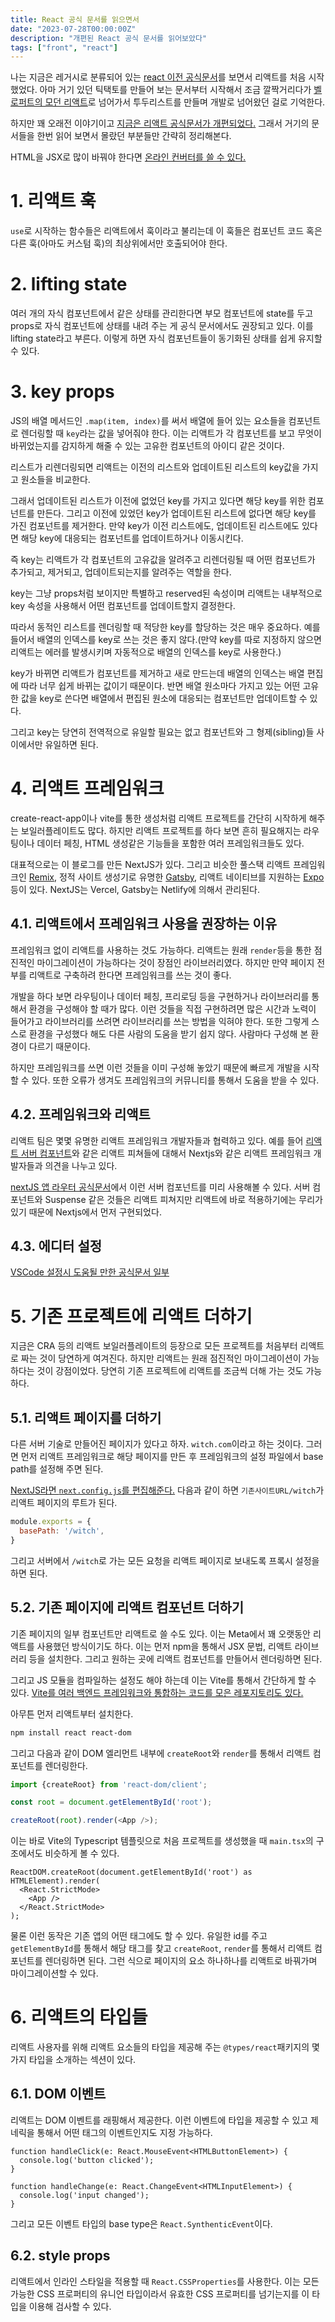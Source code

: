 ```yaml
---
title: React 공식 문서를 읽으면서
date: "2023-07-28T00:00:00Z"
description: "개편된 React 공식 문서를 읽어보았다"
tags: ["front", "react"]
---
```


나는 지금은 레거시로 분류되어 있는 [react 이전 공식문서](https://ko.legacy.reactjs.org/)를 보면서 리액트를 처음 시작했었다. 아마 거기 있던 틱택토를 만들어 보는 문서부터 시작해서 조금 깔짝거리다가 [벨로퍼트의 모던 리액트](https://react.vlpt.us/)로 넘어가서 투두리스트를 만들며 개발로 넘어왔던 걸로 기억한다.

하지만 꽤 오래전 이야기이고 [지금은 리액트 공식문서가 개편되었다.](https://react.dev/) 그래서 거기의 문서들을 한번 읽어 보면서 몰랐던 부분들만 간략히 정리해본다.

HTML을 JSX로 많이 바꿔야 한다면 [온라인 컨버터를 쓸 수 있다.](https://transform.tools/html-to-jsx)

# 1. 리액트 훅

`use`로 시작하는 함수들은 리액트에서 훅이라고 불리는데 이 훅들은 컴포넌트 코드 혹은 다른 훅(아마도 커스텀 훅)의 최상위에서만 호출되어야 한다.

# 2. lifting state

여러 개의 자식 컴포넌트에서 같은 상태를 관리한다면 부모 컴포넌트에 state를 두고 props로 자식 컴포넌트에 상태를 내려 주는 게 공식 문서에서도 권장되고 있다. 이를 lifting state라고 부른다. 이렇게 하면 자식 컴포넌트들이 동기화된 상태를 쉽게 유지할 수 있다.

# 3. key props

JS의 배열 메서드인 `.map(item, index)`를 써서 배열에 들어 있는 요소들을 컴포넌트로 렌더링할 때 `key`라는 값을 넣어줘야 한다. 이는 리액트가 각 컴포넌트를 보고 무엇이 바뀌었는지를 감지하게 해줄 수 있는 고유한 컴포넌트의 아이디 같은 것이다.

리스트가 리렌더링되면 리액트는 이전의 리스트와 업데이트된 리스트의 key값을 가지고 원소들을 비교한다. 

그래서 업데이트된 리스트가 이전에 없었던 key를 가지고 있다면 해당 key를 위한 컴포넌트를 만든다. 그리고 이전에 있었던 key가 업데이트된 리스트에 없다면 해당 key를 가진 컴포넌트를 제거한다. 만약 key가 이전 리스트에도, 업데이트된 리스트에도 있다면 해당 key에 대응되는 컴포넌트를 업데이트하거나 이동시킨다.

즉 key는 리액트가 각 컴포넌트의 고유값을 알려주고 리렌더링될 때 어떤 컴포넌트가 추가되고, 제거되고, 업데이트되는지를 알려주는 역할을 한다. 

key는 그냥 props처럼 보이지만 특별하고 reserved된 속성이며 리액트는 내부적으로 key 속성을 사용해서 어떤 컴포넌트를 업데이트할지 결정한다.

따라서 동적인 리스트를 렌더링할 때 적당한 key를 할당하는 것은 매우 중요하다. 예를 들어서 배열의 인덱스를 key로 쓰는 것은 좋지 않다.(만약 key를 따로 지정하지 않으면 리액트는 에러를 발생시키며 자동적으로 배열의 인덱스를 key로 사용한다.)

key가 바뀌면 리액트가 컴포넌트를 제거하고 새로 만드는데 배열의 인덱스는 배열 편집에 따라 너무 쉽게 바뀌는 값이기 때문이다. 반면 배열 원소마다 가지고 있는 어떤 고유한 값을 key로 쓴다면 배열에서 편집된 원소에 대응되는 컴포넌트만 업데이트할 수 있다.

그리고 key는 당연히 전역적으로 유일할 필요는 없고 컴포넌트와 그 형제(sibling)들 사이에서만 유일하면 된다.

# 4. 리액트 프레임워크

create-react-app이나 vite를 통한 생성처럼 리액트 프로젝트를 간단히 시작하게 해주는 보일러플레이트도 많다. 하지만 리액트 프로젝트를 하다 보면 흔히 필요해지는 라우팅이나 데이터 페칭, HTML 생성같은 기능들을 포함한 여러 프레임워크들도 있다.

대표적으로는 이 블로그를 만든 NextJS가 있다. 그리고 비슷한 풀스택 리액트 프레임워크인 [Remix](https://remix.run/), 정적 사이트 생성기로 유명한 [Gatsby](https://www.gatsbyjs.com/), 리액트 네이티브를 지원하는 [Expo](https://expo.dev/) 등이 있다. NextJS는 Vercel, Gatsby는 Netlify에 의해서 관리된다.

## 4.1. 리액트에서 프레임워크 사용을 권장하는 이유

프레임워크 없이 리액트를 사용하는 것도 가능하다. 리액트는 원래 `render`등을 통한 점진적인 마이그레이션이 가능하다는 것이 장점인 라이브러리였다. 하지만 만약 페이지 전부를 리액트로 구축하려 한다면 프레임워크를 쓰는 것이 좋다.

개발을 하다 보면 라우팅이나 데이터 페칭, 프리로딩 등을 구현하거나 라이브러리를 통해서 환경을 구성해야 할 때가 많다. 이런 것들을 직접 구현하려면 많은 시간과 노력이 들어가고 라이브러리를 쓰려면 라이브러리를 쓰는 방법을 익혀야 한다. 또한 그렇게 스스로 환경을 구성했다 해도 다른 사람의 도움을 받기 쉽지 않다. 사람마다 구성해 본 환경이 다르기 때문이다.

하지만 프레임워크를 쓰면 이런 것들을 이미 구성해 놓았기 때문에 빠르게 개발을 시작할 수 있다. 또한 오류가 생겨도 프레임워크의 커뮤니티를 통해서 도움을 받을 수 있다.

## 4.2. 프레임워크와 리액트

리액트 팀은 몇몇 유명한 리액트 프레임워크 개발자들과 협력하고 있다. 예를 들어 [리액트 서버 컴포넌트](https://react.dev/blog/2023/03/22/react-labs-what-we-have-been-working-on-march-2023#react-server-components)와 같은 리액트 피쳐들에 대해서 Nextjs와 같은 리액트 프레임워크 개발자들과 의견을 나누고 있다.

[nextJS 앱 라우터 공식문서](https://nextjs.org/docs)에서 이런 서버 컴포넌트를 미리 사용해볼 수 있다. 서버 컴포넌트와 Suspense 같은 것들은 리액트 피쳐지만 리액트에 바로 적용하기에는 무리가 있기 때문에 Nextjs에서 먼저 구현되었다.

## 4.3. 에디터 설정

[VSCode 설정시 도움될 만한 공식문서 일부](https://react.dev/learn/editor-setup)

# 5. 기존 프로젝트에 리액트 더하기

지금은 CRA 등의 리액트 보일러플레이트의 등장으로 모든 프로젝트를 처음부터 리액트로 짜는 것이 당연하게 여겨진다. 하지만 리액트는 원래 점진적인 마이그레이션이 가능하다는 것이 강점이었다. 당연히 기존 프로젝트에 리액트를 조금씩 더해 가는 것도 가능하다.

## 5.1. 리액트 페이지를 더하기

다른 서버 기술로 만들어진 페이지가 있다고 하자. `witch.com`이라고 하는 것이다. 그러면 먼저 리액트 프레임워크로 해당 페이지를 만든 후 프레임워크의 설정 파일에서 base path를 설정해 주면 된다.

[NextJS라면 `next.config.js`를 편집해준다.](https://nextjs.org/docs/app/api-reference/next-config-js/basePath) 다음과 같이 하면 `기존사이트URL/witch`가 리액트 페이지의 루트가 된다.

```js
module.exports = {
  basePath: '/witch',
}
```

그리고 서버에서 `/witch`로 가는 모든 요청을 리액트 페이지로 보내도록 프록시 설정을 하면 된다.

## 5.2. 기존 페이지에 리액트 컴포넌트 더하기

기존 페이지의 일부 컴포넌트만 리액트로 쓸 수도 있다. 이는 Meta에서 꽤 오랫동안 리액트를 사용했던 방식이기도 하다. 이는 먼저 npm을 통해서 JSX 문법, 리액트 라이브러리 등을 설치한다. 그리고 원하는 곳에 리액트 컴포넌트를 만들어서 렌더링하면 된다.

그리고 JS 모듈을 컴파일하는 설정도 해야 하는데 이는 Vite를 통해서 간단하게 할 수 있다. [Vite를 여러 백엔드 프레임워크와 통합하는 코드를 모은 레포지토리도 있다.](https://github.com/vitejs/awesome-vite#integrations-with-backends)

아무튼 먼저 리액트부터 설치한다.

```bash
npm install react react-dom
```

그리고 다음과 같이 DOM 엘리먼트 내부에 `createRoot`와 `render`를 통해서 리액트 컴포넌트를 렌더링한다.

```js
import {createRoot} from 'react-dom/client';

const root = document.getElementById('root');

createRoot(root).render(<App />);
```

이는 바로 Vite의 Typescript 템플릿으로 처음 프로젝트를 생성했을 때 `main.tsx`의 구조에서도 비슷하게 볼 수 있다.

```tsx
ReactDOM.createRoot(document.getElementById('root') as HTMLElement).render(
  <React.StrictMode>
    <App />
  </React.StrictMode>
);
```

물론 이런 동작은 기존 앱의 어떤 태그에도 할 수 있다. 유일한 id를 주고 `getElementById`를 통해서 해당 태그를 찾고 `createRoot`, `render`를 통해서 리액트 컴포넌트를 렌더링하면 된다. 그런 식으로 페이지의 요소 하나하나를 리액트로 바꿔가며 마이그레이션할 수 있다.

# 6. 리액트의 타입들

리액트 사용자를 위해 리액트 요소들의 타입을 제공해 주는 `@types/react`패키지의 몇 가지 타입을 소개하는 섹션이 있다.

## 6.1. DOM 이벤트

리액트는 DOM 이벤트를 래핑해서 제공한다. 이런 이벤트에 타입을 제공할 수 있고 제네릭을 통해서 어떤 태그의 이벤트인지도 지정 가능하다.

```tsx
function handleClick(e: React.MouseEvent<HTMLButtonElement>) {
  console.log('button clicked');
}

function handleChange(e: React.ChangeEvent<HTMLInputElement>) {
  console.log('input changed');
}
```

그리고 모든 이벤트 타입의 base type은 `React.SynthenticEvent`이다.

## 6.2. style props

리액트에서 인라인 스타일을 적용할 때 `React.CSSProperties`를 사용한다. 이는 모든 가능한 CSS 프로퍼티의 유니언 타입이라서 유효한 CSS 프로퍼티를 넘기는지를 이 타입을 이용해 검사할 수 있다.